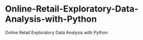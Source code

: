 # Online-Retail-Exploratory-Data-Analysis-with-Python
Online Retail Exploratory Data Analysis with Python
